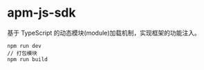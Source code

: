 # apm-js-sdk

基于 TypeScript 的动态模块(module)加载机制，实现框架的功能注入。


```
npm run dev
// 打包模块
npm run build
```